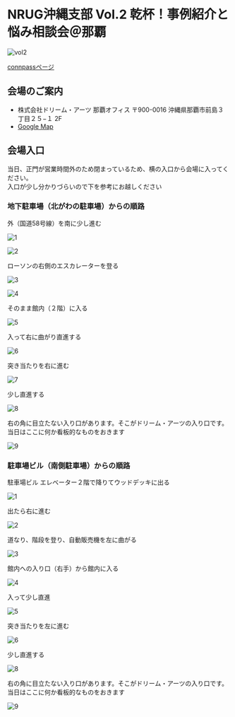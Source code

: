# NRUG沖縄支部 Vol.2 乾杯！事例紹介と悩み相談会＠那覇

![vol2](./vol2.png)

<a href="https://nrug-okinawa.connpass.com/event/322608/" target="_blank">connpassページ</a>


## 会場のご案内

* 株式会社ドリーム・アーツ 那覇オフィス 〒900-0016 沖縄県那覇市前島３丁目２５−１ 2F
* <a href="https://maps.app.goo.gl/HFYb1fEkdE1mkVAx8" target="_blank">Google Map</a>

## 会場入口

当日、正門が営業時間外のため閉まっているため、横の入口から会場に入ってください。  
入口が少し分かりづらいので下を参考にお越しください

### 地下駐車場（北がわの駐車場）からの順路

外（国道58号線）を南に少し進む

![1](./chika_1.jpg)

![2](./chika_2.jpg)

ローソンの右側のエスカレーターを登る

![3](./chika_3.jpg)

![4](./chika_4.jpg)

そのまま館内（２階）に入る

![5](./chika_5.jpg)

入って右に曲がり直進する

![6](./chika_6.jpg)

突き当たりを右に進む

![7](./chika_7.jpg)

少し直進する

![8](./chika_8.jpg)

右の角に目立たない入り口があります。そこがドリーム・アーツの入り口です。
当日はここに何か看板的なものをおきます

![9](./chika_9.jpg)

### 駐車場ビル（南側駐車場）からの順路

駐車場ビル エレベーター２階で降りてウッドデッキに出る

![1](./car_1.jpg)

出たら右に進む

![2](./car_2.jpg)

道なり、階段を登り、自動販売機を左に曲がる

![3](./car_3.jpg)

館内への入り口（右手）から館内に入る

![4](./car_4.jpg)

入って少し直進

![5](./car_5.jpg)

突き当たりを左に進む

![6](./car_6.jpg)

少し直進する

![8](./chika_8.jpg)

右の角に目立たない入り口があります。そこがドリーム・アーツの入り口です。
当日はここに何か看板的なものをおきます

![9](./chika_9.jpg)
